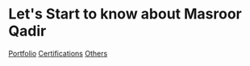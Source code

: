 <h1> Let's Start to know about Masroor Qadir </h1>
<a href="https://github.com/discovermasroor/my-project-list/blob/main/Portfolio.md">Portfolio</a>
<a href="[https://github.com/discovermasroor/my-project-list/blob/main/Certificaitons.md](https://github.com/discovermasroor/my-project-list/blob/main/Certifications.md)">Certifications</a>
<a href="https://github.com/discovermasroor/my-project-list/blob/main/others.md">Others</a>
